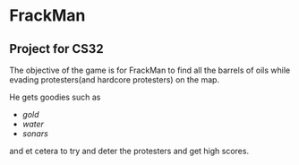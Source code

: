# FrackMan
## Project for CS32

The objective of the game is for FrackMan to find all the barrels of oils while evading protesters(and hardcore protesters) on the map.

He gets goodies such as 

- _gold_
- _water_
- _sonars_

and et cetera to try and deter the protesters and get high scores.
